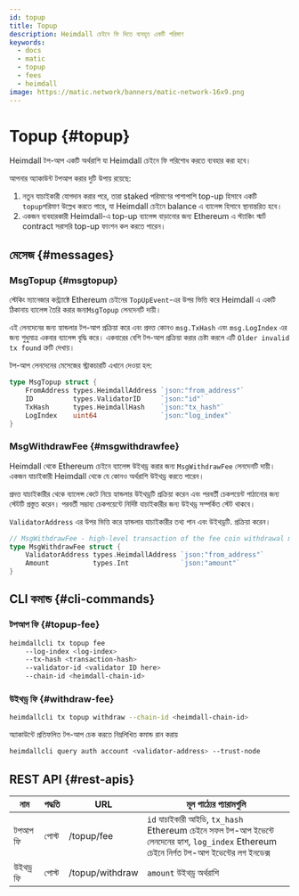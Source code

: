 ```yaml
---
id: topup
title: Topup
description: Heimdall চেইনে ফি দিতে ব্যবহৃত একটি পরিমাণ
keywords:
  - docs
  - matic
  - topup
  - fees
  - heimdall
image: https://matic.network/banners/matic-network-16x9.png
---
```


# Topup {#topup}

Heimdall টপ-আপ একটি অর্থরাশি যা Heimdall চেইনে ফি পরিশোধ করতে ব্যবহার করা হবে।

আপনার অ্যাকাউন্ট টপআপ করার দুটি উপায় রয়েছে:

1. নতুন যাচাইকারী যোগদান করার পরে, তারা staked পরিমাণের পাশাপাশি top-up হিসাবে একটি `topup`পরিমাণ উল্লেখ করতে পারে, যা Heimdall চেইনে balance এ ব্যালেন্স হিসাবে স্থানান্তরিত হবে।
2. একজন ব্যবহারকারী Heimdall-এ top-up ব্যালেন্স বাড়ানোর জন্য Ethereum এ স্ট্যাকিং স্মার্ট contract সরাসরি top-up ফাংশন কল করতে পারেন।

## মেসেজ {#messages}

### MsgTopup {#msgtopup}

স্টেকিং ম্যানেজার কন্ট্র্যাক্টে Ethereum চেইনের `TopUpEvent`-এর উপর ভিত্তি করে Heimdall এ একটি ঠিকানায় ব্যালেন্স তৈরি করার জন্য`MsgTopup`  লেনদেনটি দায়ী।

এই লেনদেনের জন্য হ্যান্ডলার টপ-আপ প্রক্রিয়া করে এবং প্রদত্ত কোনও `msg.TxHash` এবং `msg.LogIndex` এর জন্য শুধুমাত্র একবার ব্যালেন্স বৃদ্ধি করে। একবারের বেশি টপ-আপ প্রক্রিয়া করার চেষ্টা করলে এটি `Older invalid tx found` ত্রুটি দেখায়।

টপ-আপ লেনদেনের মেসেজের স্ট্রাকচারটি এখানে দেওয়া হল:

```go
type MsgTopup struct {
	FromAddress types.HeimdallAddress `json:"from_address"`
	ID          types.ValidatorID     `json:"id"`
	TxHash      types.HeimdallHash    `json:"tx_hash"`
	LogIndex    uint64                `json:"log_index"`
}
```

### MsgWithdrawFee {#msgwithdrawfee}

Heimdall থেকে Ethereum চেইনে ব্যালেন্স উইথড্র করার জন্য `MsgWithdrawFee` লেনদেনটি দায়ী। একজন যাচাইকারী Heimdall থেকে যে কোনও অর্থরাশি উইথড্র করতে পারেন।

প্রদত্ত যাচাইকারীর থেকে ব্যালেন্স কেটে নিয়ে হ্যান্ডলার উইথড্রটি প্রক্রিয়া করেন এবং পরবর্তী চেকপয়েন্ট পাঠানোর জন্য স্টেটটি প্রস্তুত করেন। পরবর্তী সম্ভাব্য চেকপয়েন্টে নির্দিষ্ট যাচাইকারীর জন্য উইথড্র সম্পর্কিত স্টেট থাকবে।

`ValidatorAddress` এর উপর ভিত্তি করে হ্যান্ডলার যাচাইকারীর তথ্য পান এবং উইথড্রটি. প্রক্রিয়া করেন।

```go
// MsgWithdrawFee - high-level transaction of the fee coin withdrawal module
type MsgWithdrawFee struct {
	ValidatorAddress types.HeimdallAddress `json:"from_address"`
	Amount           types.Int             `json:"amount"`
}
```

## CLI কমান্ড {#cli-commands}

### টপআপ ফি {#topup-fee}

```bash
heimdallcli tx topup fee
	--log-index <log-index>
	--tx-hash <transaction-hash>
	--validator-id <validator ID here>
	--chain-id <heimdall-chain-id>
```

### উইথড্র ফি {#withdraw-fee}

```bash
heimdallcli tx topup withdraw --chain-id <heimdall-chain-id>
```

অ্যাকাউন্টে প্রতিফলিত টপ-আপ চেক করতে নিম্নলিখিত কমান্ড রান করায়

```bash
heimdallcli query auth account <validator-address> --trust-node
```

## REST API {#rest-apis}

| নাম | পদ্ধতি | URL | মূল পাঠ্যের প্যারামগুলি |
|----------------------|------|------------------|-------------------------------------------------------------------------------------------------------------------------------------------------|
| টপআপ ফি | পোস্ট | /topup/fee | `id` যাচাইকারী আইডি, `tx_hash` Ethereum চেইনে সফল টপ-আপ ইভেন্টে লেনদেনের হ্যাশ, `log_index` Ethereum চেইনে নির্গত টপ-আপ ইভেন্টের লগ ইনডেক্স |
| উইথড্র ফি | পোস্ট | /topup/withdraw | `amount` উইথড্র অর্থরাশি |
